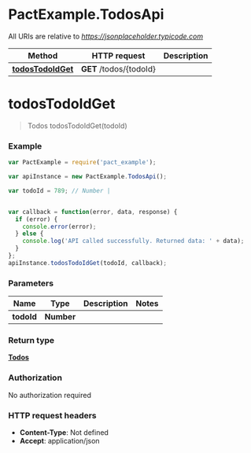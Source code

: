 # PactExample.TodosApi

All URIs are relative to *https://jsonplaceholder.typicode.com*

Method | HTTP request | Description
------------- | ------------- | -------------
[**todosTodoIdGet**](TodosApi.md#todosTodoIdGet) | **GET** /todos/{todoId} | 


<a name="todosTodoIdGet"></a>
# **todosTodoIdGet**
> Todos todosTodoIdGet(todoId)



### Example
```javascript
var PactExample = require('pact_example');

var apiInstance = new PactExample.TodosApi();

var todoId = 789; // Number | 


var callback = function(error, data, response) {
  if (error) {
    console.error(error);
  } else {
    console.log('API called successfully. Returned data: ' + data);
  }
};
apiInstance.todosTodoIdGet(todoId, callback);
```

### Parameters

Name | Type | Description  | Notes
------------- | ------------- | ------------- | -------------
 **todoId** | **Number**|  | 

### Return type

[**Todos**](Todos.md)

### Authorization

No authorization required

### HTTP request headers

 - **Content-Type**: Not defined
 - **Accept**: application/json

